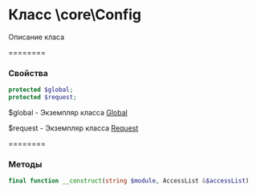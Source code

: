 # Класс \core\Config

Описание класа

========

### Свойства

```php
protected $global;
protected $request;
```

$global - Экземпляр класса [Global](http://example.com/)

$request - Экземпляр класса [Request](http://example.com/)

========

### Методы


````php
final function __construct(string $module, AccessList &$accessList)
````
